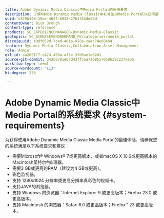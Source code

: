 ```yaml
---
title: Adobe Dynamic Media Classic中Media Portal的系统要求
description: 了解Adobe Dynamic Media Classic中有关使用Media Portal以获得最佳体验的系统要求。
uuid: e870b198-19ae-4647-8833-2764358de53d
contentOwner: Rick Brough
content-type: reference
products: SG_EXPERIENCEMANAGER/Dynamic-Media-Classic
geptopics: SG_SCENESEVENONDEMAND_PK/categories/media_portal
discoiquuid: 43df059d-7c4d-481a-978a-ca4c74e604b4
feature: Dynamic Media Classic,Collaboration,Asset Management
role: Admin
exl-id: aa268ff7-c474-409a-af3e-3fd8ae1e6241
source-git-commit: d43b0791e67d43ff56a7ab85570b9639c2375e05
workflow-type: tm+mt
source-wordcount: '113'
ht-degree: 25%

---
```


# Adobe Dynamic Media Classic中Media Portal的系统要求 {#system-requirements}

为获得使用Adobe Dynamic Media Classic Media Portal的最佳体验，请确保您的系统满足以下系统要求和建议：

* 需要Microsoft® Windows® 7或更高版本，或者macOS X 10.6或更高版本的Macintosh英特尔®处理器。
* 需要3 GB或更高的RAM（建议为4 GB或更高）。
* 彩色监视器。
* 支持 1280x1024 分辨率或更高分辨率真彩色的视频卡。
* 支持JAVA的浏览器。
* 支持 Windows 的浏览器：Internet Explorer 9 或更高版本；Firefox 23.0 或更高版本。
* 支持 Macintosh 的浏览器：Safari 6.0 或更高版本；Firefox™ 23 或更高版本。
